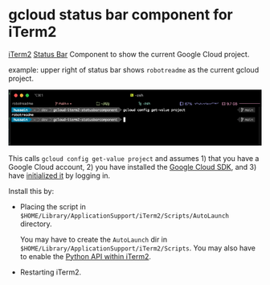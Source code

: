 # gcloud status bar component for iTerm2

[iTerm2](https://iterm2.com/index.html) [Status Bar](https://iterm2.com/3.3/documentation-status-bar.html) Component to show the current Google Cloud project.

example: upper right of status bar shows `robotreadme` as the current gcloud project.

![](docs/iterm-gcloud-project.png)

This calls `gcloud config get-value project` and assumes 1) that you have a Google Cloud account, 2) you have installed the [Google Cloud SDK](https://cloud.google.com/sdk/docs/install), and 3) have [initialized it](https://cloud.google.com/sdk/docs/initializing) by logging in.

Install this by:

* Placing the script in `$HOME/Library/ApplicationSupport/iTerm2/Scripts/AutoLaunch` directory.

   You may have to create the `AutoLaunch` dir in `$HOME/Library/ApplicationSupport/iTerm2/Scripts`.  You may also have to enable the [Python API within iTerm2](https://iterm2.com/python-api-auth.html).

* Restarting iTerm2.
